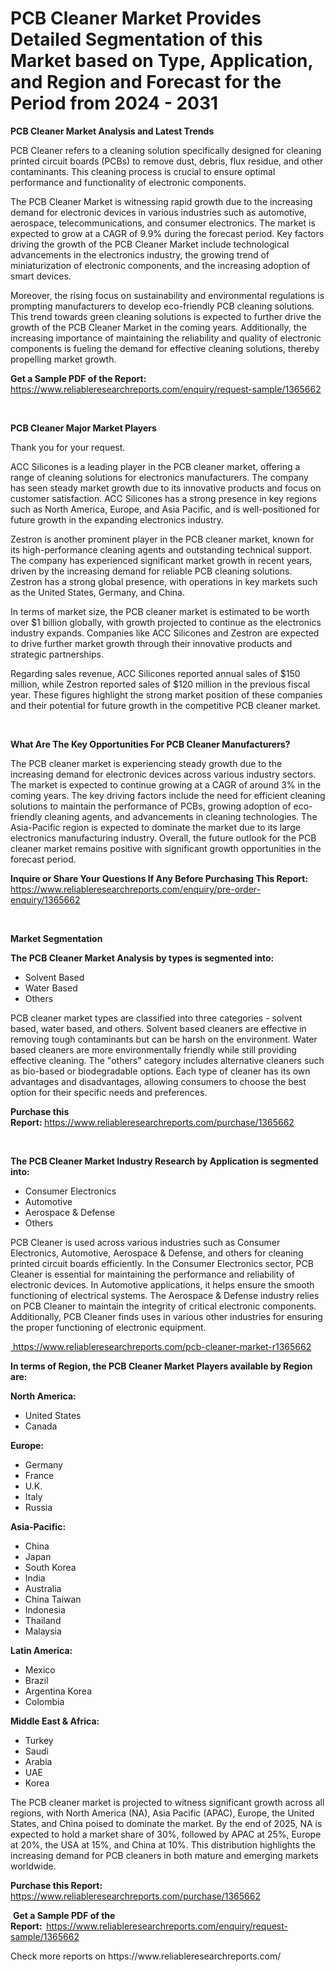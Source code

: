 <p><h1>PCB Cleaner Market Provides Detailed Segmentation of this Market based on Type, Application, and Region and Forecast for the Period from 2024 - 2031</h1></p><p><strong>PCB Cleaner Market Analysis and Latest Trends</strong></p>
<p><p>PCB Cleaner refers to a cleaning solution specifically designed for cleaning printed circuit boards (PCBs) to remove dust, debris, flux residue, and other contaminants. This cleaning process is crucial to ensure optimal performance and functionality of electronic components.</p><p>The PCB Cleaner Market is witnessing rapid growth due to the increasing demand for electronic devices in various industries such as automotive, aerospace, telecommunications, and consumer electronics. The market is expected to grow at a CAGR of 9.9% during the forecast period. Key factors driving the growth of the PCB Cleaner Market include technological advancements in the electronics industry, the growing trend of miniaturization of electronic components, and the increasing adoption of smart devices.</p><p>Moreover, the rising focus on sustainability and environmental regulations is prompting manufacturers to develop eco-friendly PCB cleaning solutions. This trend towards green cleaning solutions is expected to further drive the growth of the PCB Cleaner Market in the coming years. Additionally, the increasing importance of maintaining the reliability and quality of electronic components is fueling the demand for effective cleaning solutions, thereby propelling market growth.</p></p>
<p><strong>Get a Sample PDF of the Report:&nbsp;</strong> <a href="https://www.reliableresearchreports.com/enquiry/request-sample/1365662">https://www.reliableresearchreports.com/enquiry/request-sample/1365662</a></p>
<p>&nbsp;</p>
<p><strong>PCB Cleaner Major Market Players</strong></p>
<p><p>Thank you for your request. </p><p>ACC Silicones is a leading player in the PCB cleaner market, offering a range of cleaning solutions for electronics manufacturers. The company has seen steady market growth due to its innovative products and focus on customer satisfaction. ACC Silicones has a strong presence in key regions such as North America, Europe, and Asia Pacific, and is well-positioned for future growth in the expanding electronics industry.</p><p>Zestron is another prominent player in the PCB cleaner market, known for its high-performance cleaning agents and outstanding technical support. The company has experienced significant market growth in recent years, driven by the increasing demand for reliable PCB cleaning solutions. Zestron has a strong global presence, with operations in key markets such as the United States, Germany, and China.</p><p>In terms of market size, the PCB cleaner market is estimated to be worth over $1 billion globally, with growth projected to continue as the electronics industry expands. Companies like ACC Silicones and Zestron are expected to drive further market growth through their innovative products and strategic partnerships.</p><p>Regarding sales revenue, ACC Silicones reported annual sales of $150 million, while Zestron reported sales of $120 million in the previous fiscal year. These figures highlight the strong market position of these companies and their potential for future growth in the competitive PCB cleaner market.</p></p>
<p>&nbsp;</p>
<p><strong>What Are The Key Opportunities For PCB Cleaner Manufacturers?</strong></p>
<p><p>The PCB cleaner market is experiencing steady growth due to the increasing demand for electronic devices across various industry sectors. The market is expected to continue growing at a CAGR of around 3% in the coming years. The key driving factors include the need for efficient cleaning solutions to maintain the performance of PCBs, growing adoption of eco-friendly cleaning agents, and advancements in cleaning technologies. The Asia-Pacific region is expected to dominate the market due to its large electronics manufacturing industry. Overall, the future outlook for the PCB cleaner market remains positive with significant growth opportunities in the forecast period.</p></p>
<p><strong>Inquire or Share Your Questions If Any Before Purchasing This Report:</strong> <a href="https://www.reliableresearchreports.com/enquiry/pre-order-enquiry/1365662">https://www.reliableresearchreports.com/enquiry/pre-order-enquiry/1365662</a></p>
<p>&nbsp;</p>
<p><strong>Market Segmentation</strong></p>
<p><strong>The PCB Cleaner Market Analysis by types is segmented into:</strong></p>
<p><ul><li>Solvent Based</li><li>Water Based</li><li>Others</li></ul></p>
<p><p>PCB cleaner market types are classified into three categories - solvent based, water based, and others. Solvent based cleaners are effective in removing tough contaminants but can be harsh on the environment. Water based cleaners are more environmentally friendly while still providing effective cleaning. The "others" category includes alternative cleaners such as bio-based or biodegradable options. Each type of cleaner has its own advantages and disadvantages, allowing consumers to choose the best option for their specific needs and preferences.</p></p>
<p><strong>Purchase this Report:&nbsp;</strong><a href="https://www.reliableresearchreports.com/purchase/1365662">https://www.reliableresearchreports.com/purchase/1365662</a></p>
<p>&nbsp;</p>
<p><strong>The PCB Cleaner Market Industry Research by Application is segmented into:</strong></p>
<p><ul><li>Consumer Electronics</li><li>Automotive</li><li>Aerospace & Defense</li><li>Others</li></ul></p>
<p><p>PCB Cleaner is used across various industries such as Consumer Electronics, Automotive, Aerospace & Defense, and others for cleaning printed circuit boards efficiently. In the Consumer Electronics sector, PCB Cleaner is essential for maintaining the performance and reliability of electronic devices. In Automotive applications, it helps ensure the smooth functioning of electrical systems. The Aerospace & Defense industry relies on PCB Cleaner to maintain the integrity of critical electronic components. Additionally, PCB Cleaner finds uses in various other industries for ensuring the proper functioning of electronic equipment.</p></p>
<p><a href="https://www.reliableresearchreports.com/pcb-cleaner-market-r1365662">&nbsp;https://www.reliableresearchreports.com/pcb-cleaner-market-r1365662</a></p>
<p><strong>In terms of Region, the PCB Cleaner Market Players available by Region are:</strong></p>
<p>
    <p> <strong> North America: </strong>
        <ul>
            <li>United States</li>
            <li>Canada</li>
        </ul>
        </p> 
    <p> <strong> Europe: </strong>
        <ul>
            <li>Germany</li>
            <li>France</li>
            <li>U.K.</li>
            <li>Italy</li>
            <li>Russia</li>
        </ul>
        </p> 
    <p> <strong> Asia-Pacific: </strong>
        <ul>
            <li>China</li>
            <li>Japan</li>
            <li>South Korea</li>
            <li>India</li>
            <li>Australia</li>
            <li>China Taiwan</li>
            <li>Indonesia</li>
            <li>Thailand</li>
            <li>Malaysia</li>
        </ul>
        </p> 
    <p> <strong> Latin America: </strong>
        <ul>
            <li>Mexico</li>
            <li>Brazil</li>
            <li>Argentina Korea</li>
            <li>Colombia</li>
        </ul>
        </p> 
    <p> <strong> Middle East & Africa: </strong>
        <ul>
            <li>Turkey</li>
            <li>Saudi</li>
            <li>Arabia</li>
            <li>UAE</li>
            <li>Korea</li>
        </ul>
    </p>
    </p>
<p><p>The PCB cleaner market is projected to witness significant growth across all regions, with North America (NA), Asia Pacific (APAC), Europe, the United States, and China poised to dominate the market. By the end of 2025, NA is expected to hold a market share of 30%, followed by APAC at 25%, Europe at 20%, the USA at 15%, and China at 10%. This distribution highlights the increasing demand for PCB cleaners in both mature and emerging markets worldwide.</p></p>
<p><strong>Purchase this Report: </strong><a href="https://www.reliableresearchreports.com/purchase/1365662">https://www.reliableresearchreports.com/purchase/1365662</a></p>
<p>&nbsp;<strong>Get a Sample PDF of the Report:&nbsp;&nbsp;</strong><a href="https://www.reliableresearchreports.com/enquiry/request-sample/1365662">https://www.reliableresearchreports.com/enquiry/request-sample/1365662</a></p>
<p><strong></strong></p>
<p>Check more reports on https://www.reliableresearchreports.com/</p>